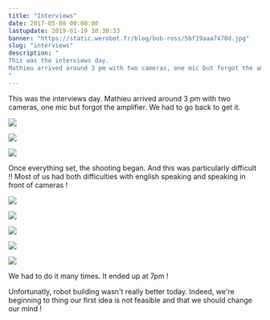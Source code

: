 ```yaml
---
title: "Interviews"
date: 2017-05-08 00:00:00
lastupdate: 2019-01-19 10:30:33
banner: "https://static.werobot.fr/blog/bob-ross/5bf19aaa7470d.jpg"
slug: "interviews"
description: " 
This was the interviews day.
Mathieu arrived around 3 pm with two cameras, one mic but forgot the amplifier. We had to go back to get it.
"
---
```

This was the interviews day.
Mathieu arrived around 3 pm with two cameras, one mic but forgot the amplifier. We had to go back to get it.

![](https://static.werobot.fr/blog/bob-ross/5bf199d50b8a0.jpg)

![](https://static.werobot.fr/blog/bob-ross/5bf199ec6f214.jpg)

![](https://static.werobot.fr/blog/bob-ross/5bf199f9af8f9.jpg)

Once everything set, the shooting began.
And this was particularly difficult !!
Most of us had both difficulties with english speaking and speaking in front of cameras !

![](https://static.werobot.fr/blog/bob-ross/5bf19a392ce93.jpg)

![](https://static.werobot.fr/blog/bob-ross/5bf19aaa7470d.jpg)

![](https://static.werobot.fr/blog/bob-ross/5bf19ac905567.jpg)

![](https://static.werobot.fr/blog/bob-ross/5bf19ae01e649.jpg)

![](https://static.werobot.fr/blog/bob-ross/5bf19af4352ef.jpg)

We had to do it many times. 
It ended up at 7pm !

Unfortunatly, robot building wasn't really better today. Indeed, we're beginning to thing our first idea is not feasible and that we should change our mind !

    